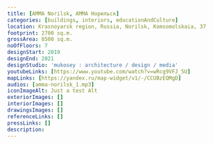 ```yaml
---
title: [AMMA Norilsk, АММА Норильск]
categories: [buildings, interiors, educationAndCulture]
location: Krasnoyarsk region, Russia, Norilsk, Komsomolskaia, 37
footprint: 2700 sq.m.
grossArea: 8500 sq.m.
noOfFloors: 7
designStart: 2019
designEnd: 2021
designStudio: 'mukosey : architecture / design / media'
youtubeLinks: [https://www.youtube.com/watch?v=wRcg9VFJ_5U]
mapLinks: [https://yandex.ru/map-widget/v1/-/CCUBzEQMgD]
audios: [amma-norilsk_1.mp3]
iconImageAlt: Just a test Alt
exteriorImages: []
interiorImages: []
drawingsImages: []
referenceLinks: []
pressLinks: []
description:
---
```


<!-- designTeam: [] -->
<!-- clients: [] -->